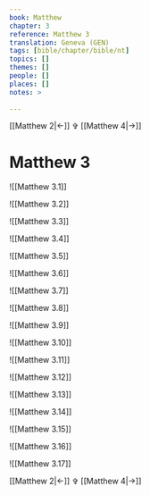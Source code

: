 ```yaml
---
book: Matthew
chapter: 3
reference: Matthew 3
translation: Geneva (GEN)
tags: [bible/chapter/bible/nt]
topics: []
themes: []
people: []
places: []
notes: >
  
---
```


[[Matthew 2|<-]] ✞ [[Matthew 4|->]]

# Matthew 3

![[Matthew 3.1]]

![[Matthew 3.2]]

![[Matthew 3.3]]

![[Matthew 3.4]]

![[Matthew 3.5]]

![[Matthew 3.6]]

![[Matthew 3.7]]

![[Matthew 3.8]]

![[Matthew 3.9]]

![[Matthew 3.10]]

![[Matthew 3.11]]

![[Matthew 3.12]]

![[Matthew 3.13]]

![[Matthew 3.14]]

![[Matthew 3.15]]

![[Matthew 3.16]]

![[Matthew 3.17]]

[[Matthew 2|<-]] ✞ [[Matthew 4|->]]
